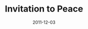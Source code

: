 ---
layout: message
category: message
series: "RSVP"
title: "Invitation to Peace"
date: 2011-12-03
video-description: "Brian Wells talks about God’s invitation to peace."
video-title: "Invitation to Peace"
video: "https://s3.amazonaws.com/crossroadsvideomessages/rsvp02.mp4"
program-description: "RSVP - Invitation to Peace Program"
program: "http://www.crossroads.net/players/media/hq/12_03-04_11Program.pdf"
program-title: "Invitation to Peace"
audio-description: "Brian Wells talks about God’s invitation to peace."
audio: "http://www.crossroads.net/players/media/hq/rsvp02.mp3"
audio-title: "Invitation to Peace"
audio-duration: "37&#58;16"
---